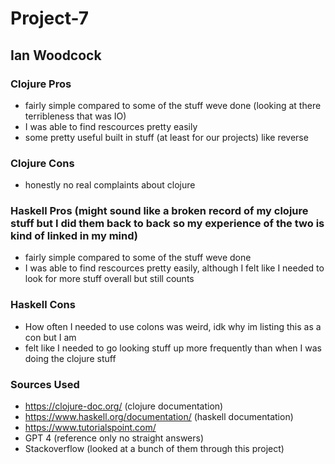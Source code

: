 # Project-7
## Ian Woodcock
### Clojure Pros
- fairly simple compared to some of the stuff weve done (looking at there terribleness that was IO)
- I was able to find rescources pretty easily
- some pretty useful built in stuff (at least for our projects) like reverse 

### Clojure Cons
- honestly no real complaints about clojure

### Haskell Pros (might sound like a broken record of my clojure stuff but I did them back to back so my experience of the two is kind of linked in my mind)
- fairly simple compared to some of the stuff weve done 
- I was able to find rescources pretty easily, although I felt like I needed to look for more stuff overall but still counts

### Haskell Cons
- How often I needed to use colons was weird, idk why im listing this as a con but I am
- felt like I needed to go looking stuff up more frequently than when I was doing the clojure stuff

### Sources Used
- https://clojure-doc.org/ (clojure documentation)
- https://www.haskell.org/documentation/ (haskell documentation)
- https://www.tutorialspoint.com/
- GPT 4 (reference only no straight answers)
- Stackoverflow (looked at a bunch of them through this project)

